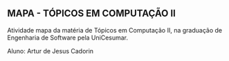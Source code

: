 ## MAPA - TÓPICOS EM COMPUTAÇÃO II

Atividade mapa da matéria de Tópicos em Computação II, na graduação de Engenharia de Software pela UniCesumar. 

Aluno: Artur de Jesus Cadorin
